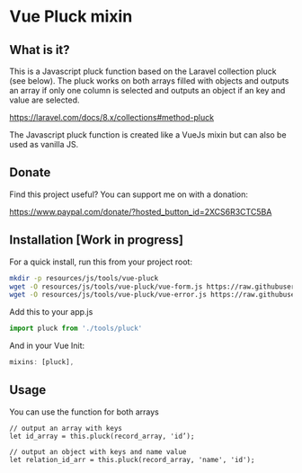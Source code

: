 # Vue Pluck mixin

## What is it?

This is a Javascript pluck function based on the Laravel collection pluck (see below). The pluck works on both arrays filled with objects and outputs an array if only one column is selected and outputs an object if an key and value are selected.

https://laravel.com/docs/8.x/collections#method-pluck

The Javascript pluck function is created like a VueJs mixin but can also be used as vanilla JS.

## Donate

Find this project useful? You can support me on with a donation:

https://www.paypal.com/donate/?hosted_button_id=2XCS6R3CTC5BA

## Installation [Work in progress]

For a quick install, run this from your project root:
```bash
mkdir -p resources/js/tools/vue-pluck
wget -O resources/js/tools/vue-pluck/vue-form.js https://raw.githubusercontent.com/pixsil/....
wget -O resources/js/tools/vue-pluck/vue-error.js https://raw.githubusercontent.com/pixsil/....
```

Add this to your app.js
```javascript
import pluck from './tools/pluck'
```

And in your Vue Init:

```javascript
mixins: [pluck],
```

## Usage

You can use the function for both arrays 

```
// output an array with keys
let id_array = this.pluck(record_array, 'id’);

// output an object with keys and name value
let relation_id_arr = this.pluck(record_array, 'name', 'id');
```

